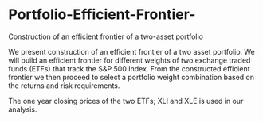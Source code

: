 # Portfolio-Efficient-Frontier-
Construction of an efficient frontier of a two-asset portfolio 

We present construction of an efficient frontier of a two asset portfolio. We will build an efficient frontier for different weights of two exchange traded funds (ETFs) that track the S&P 500 Index. From the constructed efficient frontier we then proceed to select a portfolio weight combination based on the returns and risk requirements.

The one year closing prices of the two ETFs; XLI and XLE is used in our analysis.


